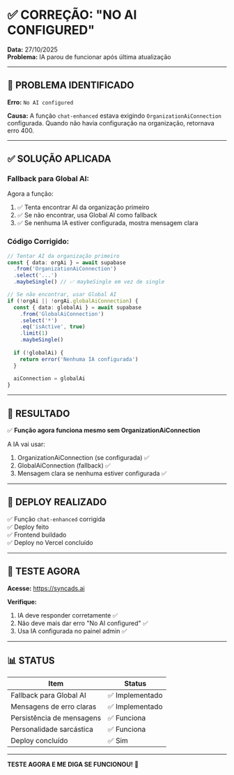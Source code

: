 # ✅ CORREÇÃO: "NO AI CONFIGURED"

**Data:** 27/10/2025  
**Problema:** IA parou de funcionar após última atualização

---

## 🐛 PROBLEMA IDENTIFICADO

**Erro:** `No AI configured`

**Causa:**
A função `chat-enhanced` estava exigindo `OrganizationAiConnection` configurada. Quando não havia configuração na organização, retornava erro 400.

---

## ✅ SOLUÇÃO APLICADA

### **Fallback para Global AI:**

Agora a função:
1. ✅ Tenta encontrar AI da organização primeiro
2. ✅ Se não encontrar, usa Global AI como fallback
3. ✅ Se nenhuma IA estiver configurada, mostra mensagem clara

### **Código Corrigido:**

```typescript
// Tentar AI da organização primeiro
const { data: orgAi } = await supabase
  .from('OrganizationAiConnection')
  .select('...')
  .maybeSingle() // ✅ maybeSingle em vez de single

// Se não encontrar, usar Global AI
if (!orgAi || !orgAi.globalAiConnection) {
  const { data: globalAi } = await supabase
    .from('GlobalAiConnection')
    .select('*')
    .eq('isActive', true)
    .limit(1)
    .maybeSingle()
    
  if (!globalAi) {
    return error('Nenhuma IA configurada')
  }
  
  aiConnection = globalAi
}
```

---

## 🎯 RESULTADO

✅ **Função agora funciona mesmo sem OrganizationAiConnection**

A IA vai usar:
1. OrganizationAiConnection (se configurada) ✅
2. GlobalAiConnection (fallback) ✅
3. Mensagem clara se nenhuma estiver configurada ✅

---

## 🚀 DEPLOY REALIZADO

✅ Função `chat-enhanced` corrigida  
✅ Deploy feito  
✅ Frontend buildado  
✅ Deploy no Vercel concluído  

---

## 🧪 TESTE AGORA

**Acesse:** https://syncads.ai

**Verifique:**
1. IA deve responder corretamente ✅
2. Não deve mais dar erro "No AI configured" ✅
3. Usa IA configurada no painel admin ✅

---

## 📊 STATUS

| Item | Status |
|------|--------|
| Fallback para Global AI | ✅ Implementado |
| Mensagens de erro claras | ✅ Implementado |
| Persistência de mensagens | ✅ Funciona |
| Personalidade sarcástica | ✅ Funciona |
| Deploy concluído | ✅ Sim |

---

**TESTE AGORA E ME DIGA SE FUNCIONOU!** 🎉

